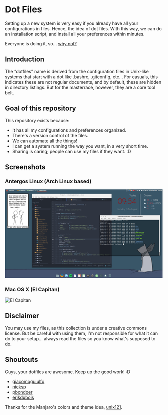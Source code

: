 # Dot Files

Setting up a new system is very easy if you already have all your configurations
in files. Hence, the idea of dot files. With this way, we can do an installation
script, and install all your preferences within minutes.

Everyone is doing it, so...
[why not?](https://github.com/search?utf8=%E2%9C%93&q=dot+files&type=)

## Introduction

The “dotfiles” name is derived from the configuration files in Unix-like systems
that start with a dot like .bashrc, .gitconfig, etc...
For casuals, this indicates these are not regular documents, and by default,
these are hidden in directory listings.
But for the masterrace, however, they are a core tool belt.

## Goal of this repository

This repository exists because:

* It has all my configurations and preferences organized.
* There's a version control of the files.
* We can automate all the things!
* I can get a system running the way you want, in a very short time.
* Sharing is caring; people can use my files if they want. :D

## Screenshots

### Antergos Linux (Arch Linux based)

![Antergos](screenshots/antergos_linux.png)

### Mac OS X (El Capitan)

![El Capitan](screenshots/osx_darwin.png)

## Disclaimer

You may use my files, as this collection is under a creative commons license.
But be careful with using them, I'm not responsible for what it can do to your
setup... always read the files so you know what's supposed to do.

## Shoutouts

Guys, your dotfiles are awesome. Keep up the good work! :D

* [giacomoguiulfo](https://github.com/giacomoguiulfo)
* [nicksp](https://github.com/nicksp/dotfiles)
* [pbondoer](https://github.com/pbondoer/dotfiles)
* [erikdubois](https://github.com/erikdubois)

Thanks for the Manjaro's colors and theme idea, [unix121](https://github.com/unix121).
